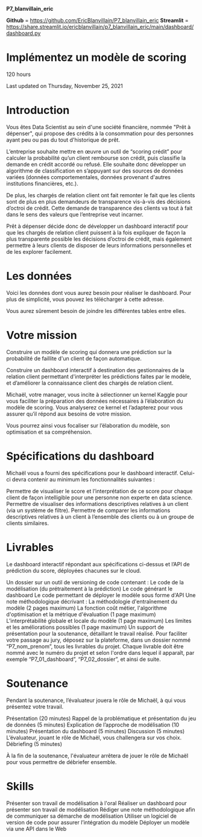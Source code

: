 **P7_blanvillain_eric**

**Github** = https://github.com/EricBlanvillain/P7_blanvillain_eric
**Streamlit** = https://share.streamlit.io/ericblanvillain/p7_blanvillain_eric/main/dashboard/dashboard.py

# Implémentez un modèle de scoring
120 hours

Last updated on Thursday, November 25, 2021

# Introduction
Vous êtes Data Scientist au sein d'une société financière, nommée "Prêt à dépenser",  qui propose des crédits à la consommation pour des personnes ayant peu ou pas du tout d'historique de prêt.

L’entreprise souhaite mettre en œuvre un outil de “scoring crédit” pour calculer la probabilité qu’un client rembourse son crédit, puis classifie la demande en crédit accordé ou refusé. Elle souhaite donc développer un algorithme de classification en s’appuyant sur des sources de données variées (données comportementales, données provenant d'autres institutions financières, etc.).

De plus, les chargés de relation client ont fait remonter le fait que les clients sont de plus en plus demandeurs de transparence vis-à-vis des décisions d’octroi de crédit. Cette demande de transparence des clients va tout à fait dans le sens des valeurs que l’entreprise veut incarner.

Prêt à dépenser décide donc de développer un dashboard interactif pour que les chargés de relation client puissent à la fois expliquer de façon la plus transparente possible les décisions d’octroi de crédit, mais également permettre à leurs clients de disposer de leurs informations personnelles et de les explorer facilement.

# Les données
Voici les données dont vous aurez besoin pour réaliser le dashboard. Pour plus de simplicité, vous pouvez les télécharger à cette adresse.

Vous aurez sûrement besoin de joindre les différentes tables entre elles.

# Votre mission
Construire un modèle de scoring qui donnera une prédiction sur la probabilité de faillite d'un client de façon automatique.

Construire un dashboard interactif à destination des gestionnaires de la relation client permettant d'interpréter les prédictions faites par le modèle, et d’améliorer la connaissance client des chargés de relation client.

Michaël, votre manager, vous incite à sélectionner un kernel Kaggle pour vous faciliter la préparation des données nécessaires à l’élaboration du modèle de scoring. Vous analyserez ce kernel et l’adapterez pour vous assurer qu’il répond aux besoins de votre mission.

Vous pourrez ainsi vous focaliser sur l’élaboration du modèle, son optimisation et sa compréhension.

# Spécifications du dashboard
Michaël vous a fourni des spécifications pour le dashboard interactif. Celui-ci devra contenir au minimum les fonctionnalités suivantes :

Permettre de visualiser le score et l’interprétation de ce score pour chaque client de façon intelligible pour une personne non experte en data science.
Permettre de visualiser des informations descriptives relatives à un client (via un système de filtre).
Permettre de comparer les informations descriptives relatives à un client à l’ensemble des clients ou à un groupe de clients similaires.

# Livrables
Le dashboard interactif répondant aux spécifications ci-dessus et l’API de prédiction du score, déployées chacunes sur le cloud.

Un dossier sur un outil de versioning de code contenant :
Le code de la modélisation (du prétraitement à la prédiction)
Le code générant le dashboard
Le code permettant de déployer le modèle sous forme d'API
Une note méthodologique décrivant :
La méthodologie d'entraînement du modèle (2 pages maximum)
La fonction coût métier, l'algorithme d'optimisation et la métrique d'évaluation (1 page maximum)
L’interprétabilité globale et locale du modèle (1 page maximum)
Les limites et les améliorations possibles (1 page maximum)
Un support de présentation pour la soutenance, détaillant le travail réalisé.
Pour faciliter votre passage au jury, déposez sur la plateforme, dans un dossier nommé “P7_nom_prenom”, tous les livrables du projet. Chaque livrable doit être nommé avec le numéro du projet et selon l'ordre dans lequel il apparaît, par exemple “P7_01_dashboard”, “P7_02_dossier”, et ainsi de suite.

# Soutenance
Pendant la soutenance, l’évaluateur jouera le rôle de Michaël, à qui vous présentez votre travail.

Présentation (20 minutes)
Rappel de la problématique et présentation du jeu de données (5 minutes)
Explication de l’approche de modélisation (10 minutes)
Présentation du dashboard (5 minutes)
Discussion (5 minutes)
L’évaluateur, jouant le rôle de Michaël, vous challengera sur vos choix.
Débriefing (5 minutes)

À la fin de la soutenance, l'évaluateur arrêtera de jouer le rôle de Michaël pour vous permettre de débriefer ensemble.

# Skills
Présenter son travail de modélisation à l'oral
Réaliser un dashboard pour présenter son travail de modélisation
Rédiger une note méthodologique afin de communiquer sa démarche de modélisation
Utiliser un logiciel de version de code pour assurer l’intégration du modèle
Déployer un modèle via une API dans le Web
